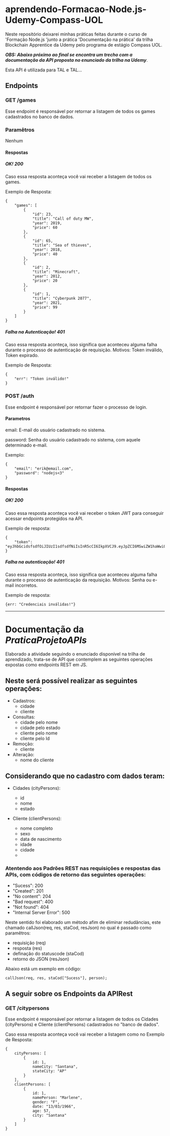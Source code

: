 # aprendendo-Formacao-Node.js-Udemy-Compass-UOL
Neste repositório deixarei minhas práticas feitas durante o curso de 'Formação Node.js 'junto a prática 'Documentação na prática' da trilha Blockchain Apprentice da Udemy pelo programa de estágio Compass UOL.

**_OBS: Abaixo próximo ao final se encontra um trecho com a documentação da API proposta no enunciado da trilha na Udemy_**.

Esta API é utilizada para TAL e TAL...
## Endpoints
### GET /games
Esse endpoint é responsável por retornar a listagem de todos os games cadastrados no banco de dados.
### Paramêtros
Nenhum
#### Respostas
##### OK! 200
Caso essa resposta aconteça você vai receber a listagem de todos os games.

Exemplo de Resposta:
```
{
    "games": [
        {
            "id": 23,
            "title": "Call of duty MW",
            "year": 2019,
            "price": 60
        },
        {
            "id": 65,
            "title": "Sea of thieves",
            "year": 2018,
            "price": 40
        },
        {
            "id": 2,
            "title": "Minecraft",
            "year": 2012,
            "price": 20
        },
        {
            "id": 1,
            "title": "Cyberpunk 2077",
            "year": 2021,
            "price": 99
        }
    ]
}
```
##### Falha na Autenticação! 401
Caso essa resposta aconteça, isso significa que aconteceu alguma falha durante o processo de autenticação de requisição. Motivos: Token inválido, Token expirado.

Exemplo de Resposta:
```
{
    "err": "Token inválido!"
}
```

### POST /auth
Esse endpoint é responsável por retornar fazer o processo de login.
#### Parametros
email: E-mail do usuário cadastrado no sistema.

password: Senha do usuário cadastrado no sistema, com aquele determinado e-mail.

Exemplo:
```
{
	"email": "erik@email.com",
	"password": "nodejs<3"
}
```
#### Respostas
##### OK! 200
Caso essa resposta aconteça você vai receber o token JWT para conseguir acessar endpoints protegidos na API.

Exemplo de resposta:
```
{
    "token": "eyJhbGcidsfsdfOiJIUzI1sdfsdfNiIsInR5cCI6IkpXVCJ9.eyJpZCI6MSwiZW1haWwiOiJlcmlrZG1jb3N0YUBlbWFpbC5jb20iLCJpYXQiOjE2ODAxOTUzODIsImV4cCI6MTY4MDM2ODE4Mn0.cT48x86wFSOvTlz9h0l0vUhYEjvZDOP0uPzkEmd2QE0"
}
```
##### Falha na autenticação! 401
Caso essa resposta aconteça, isso significa que aconteceu alguma falha durante o processo de autenticação da requisição. Motivos: Senha ou e-mail incorretos.

Exemplo de resposta:
```
{err: "Credenciais inválidas!"}
```

---

# Documentação da __*PraticaProjetoAPIs*__

Elaborado a atividade seguindo o enunciado disponível na trilha de aprendizado, trata-se de API que contemplem as seguintes operações expostas como endpoints REST em JS.

## Neste será possível realizar as seguintes operações:

- Cadastros:
  - cidade
  - cliente
- Consultas:
  - cidade pelo nome
  - cidade pelo estado
  - cliente pelo nome
  - cliente pelo Id
- Remoção:
  - cliente
- Alteração:
  - nome do cliente

## Considerando que no cadastro com dados teram:

- Cidades (cityPersons):
  - id
  - nome
  - estado

- Cliente (clientPersons):
  - nome completo
  - sexo
  - data de nascimento
  - idade
  - cidade
  - 
### Atentendo aos Padrões REST nas requisições e respostas das APIs, com códigos de retorno das seguintes operações:

- "Sucess": 200
- "Created": 201
- "No content": 204
- "Bad request": 400
- "Not found": 404
- "Internal Server Error": 500

Neste sentido foi elaborado um método afim de eliminar redudâncias, este chamado callJson(req, res, staCod, resJson) no qual é passado como paramêtros:
- requisição (req)
- resposta (res)
- definação do statuscode (staCod)
- retorno do JSON (resJson)

Abaixo está um exemplo em código:
```
callJson(req, res, staCod["Sucess"], person);
```

## A seguir sobre os Endpoints da APIRest
### GET /citypersons
Esse endpoint é responsável por retornar a listagem de todos os Cidades (cityPersons) e Cliente (clientPersons) cadastrados no "banco de dados".

Caso essa resposta aconteça você vai receber a listagem como no Exemplo de Resposta:
```
{
    cityPersons: [
        {
            id: 1,
            nameCity: "Santana",
            stateCity: "AP"
        }
    ],
    clientPersons: [
        {
            id: 1,
            namePerson: "Marlene",
            gender: "F",
            date: "13/03/1966",
            age: 57,
            city: "Santana"
        }
    ]
}
```
